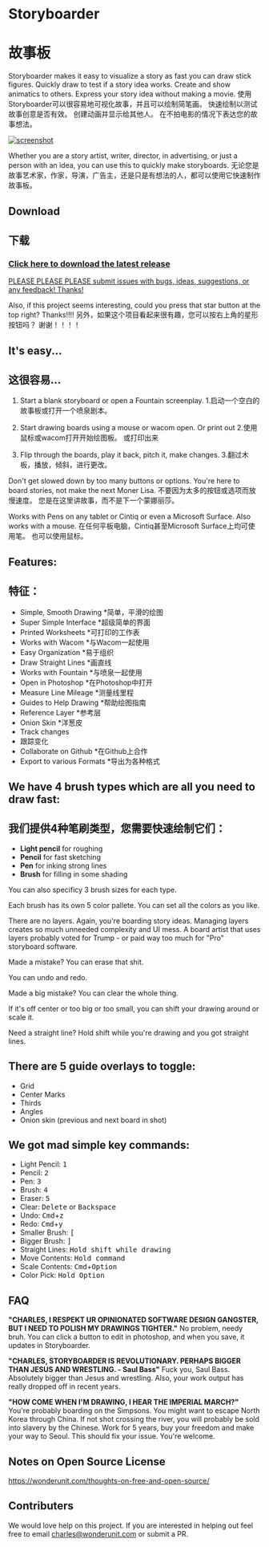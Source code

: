 # Storyboarder
# 故事板

Storyboarder makes it easy to visualize a story as fast you can draw stick figures. Quickly draw to test if a story idea works. Create and show animatics to others. Express your story idea without making a movie.
使用Storyboarder可以很容易地可视化故事，并且可以绘制简笔画。 快速绘制以测试故事创意是否有效。 创建动画并显示给其他人。 在不拍电影的情况下表达您的故事想法。

[![screenshot](https://user-images.githubusercontent.com/441117/27712058-4404e214-5cf3-11e7-8fa3-b88ae924d154.gif)](https://www.wonderunit.com/storyboarder)

Whether you are a story artist, writer, director, in advertising, or just a person with an idea, you can use this to quickly make storyboards.
无论您是故事艺术家，作家，导演，广告主，还是只是有想法的人，都可以使用它快速制作故事板。

## Download
## 下载

### [Click here to download the latest release](https://wonderunit.com/storyboarder/)

[PLEASE PLEASE PLEASE submit issues with bugs, ideas, suggestions, or any feedback! Thanks!](https://github.com/wonderunit/storyboarder/issues)

Also, if this project seems interesting, could you press that star button at the top right? Thanks!!!!
另外，如果这个项目看起来很有趣，您可以按右上角的星形按钮吗？ 谢谢！！！！

## It's easy...
## 这很容易...

1. Start a blank storyboard or open a Fountain screenplay.
1.启动一个空白的故事板或打开一个喷泉剧本。

2. Start drawing boards using a mouse or wacom open. Or print out
2.使用鼠标或wacom打开开始绘图板。 或打印出来

3. Flip through the boards, play it back, pitch it, make changes.
3.翻过木板，播放，倾斜，进行更改。

Don't get slowed down by too many buttons or options. You're here to board stories, not make the next Moner Lisa.
不要因为太多的按钮或选项而放慢速度。 您是在这里讲故事，而不是下一个蒙娜丽莎。

Works with Pens on any tablet or Cintiq or even a Microsoft Surface. Also works with a mouse.
在任何平板电脑，Cintiq甚至Microsoft Surface上均可使用笔。 也可以使用鼠标。

## Features:
## 特征：

* Simple, Smooth Drawing
*简单，平滑的绘图
* Super Simple Interface
*超级简单的界面
* Printed Worksheets
*可打印的工作表
* Works with Wacom
*与Wacom一起使用
* Easy Organization
*易于组织
* Draw Straight Lines
*画直线
* Works with Fountain
*与喷泉一起使用
* Open in Photoshop
*在Photoshop中打开
* Measure Line Mileage
*测量线里程
* Guides to Help Drawing
*帮助绘图指南
* Reference Layer
*参考层
* Onion Skin
*洋葱皮
* Track changes
* 跟踪变化
* Collaborate on Github
*在Github上合作
* Export to various Formats
*导出为各种格式


## We have 4 brush types which are all you need to draw fast:
## 我们提供4种笔刷类型，您需要快速绘制它们：

* **Light pencil** for roughing
* **Pencil** for fast sketching
* **Pen** for inking strong lines
* **Brush** for filling in some shading

You can also specificy 3 brush sizes for each type.

Each brush has its own 5 color pallete. You can set all the colors as you like.

There are no layers. Again, you're boarding story ideas. Managing layers creates so much unneeded complexity and UI mess. A board artist that uses layers probably voted for Trump - or paid way too much for "Pro" storyboard software.

Made a mistake? You can erase that shit.

You can undo and redo.

Made a big mistake? You can clear the whole thing.

If it's off center or too big or too small, you can shift your drawing around or scale it.

Need a straight line? Hold shift while you're drawing and you got straight lines.

## There are 5 guide overlays to toggle:

*  Grid
*  Center Marks
*  Thirds
*  Angles
*  Onion skin (previous and next board in shot)

## We got mad simple key commands:

* Light Pencil: <kbd>1</kbd>
* Pencil: <kbd>2</kbd>
* Pen: <kbd>3</kbd>
* Brush: <kbd>4</kbd>
* Eraser: <kbd>5</kbd>
* Clear: <kbd>Delete</kbd> or <kbd>Backspace</kbd>
* Undo: <kbd>Cmd</kbd>+<kbd>z</kbd>
* Redo: <kbd>Cmd</kbd>+<kbd>y</kbd>
* Smaller Brush: <kbd>[</kbd>
* Bigger Brush: <kbd>]</kbd>
* Straight Lines: <kbd>Hold shift while drawing</kbd>
* Move Contents: <kbd>Hold command</kbd>
* Scale Contents: <kbd>Cmd</kbd>+<kbd>Option</kbd>
* Color Pick: <kbd>Hold Option</kbd>

## FAQ

**"CHARLES, I RESPEKT UR OPINIONATED SOFTWARE DESIGN GANGSTER, BUT I NEED TO POLISH MY DRAWINGS TIGHTER."**
No problem, needy bruh. You can click a button to edit in photoshop, and when you save, it updates in Storyboarder.

**"CHARLES, STORYBOARDER IS REVOLUTIONARY. PERHAPS BIGGER THAN JESUS AND WRESTLING. - Saul Bass"**
Fuck you, Saul Bass. Absolutely bigger than Jesus and wrestling. Also, your work output has really dropped off in recent years.

**"HOW COME WHEN I'M DRAWING, I HEAR THE IMPERIAL MARCH?"**
You're probably boarding on the Simpsons. You might want to escape North Korea through China. If not shot crossing the river, you will probably be sold into slavery by the Chinese. Work for 5 years, buy your freedom and make your way to Seoul. This should fix your issue. You're welcome.

## Notes on Open Source License

https://wonderunit.com/thoughts-on-free-and-open-source/

## Contributers

We would love help on this project. If you are interested in helping out feel free to email charles@wonderunit.com or submit a PR.
